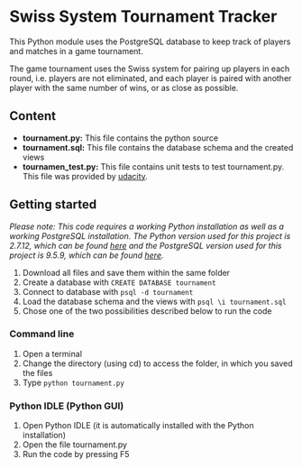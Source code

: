# Swiss System Tournament Tracker

This Python module uses the PostgreSQL database to keep track of players and matches in a game tournament.

The game tournament uses the Swiss system for pairing up players in each round, i.e. players are not eliminated, and each player is paired with another player with the same number of wins, or as close as possible.

## Content

* **tournament.py:** This file contains the python source
* **tournament.sql:** This file contains the database schema and the created views
* **tournamen_test.py:** This file contains unit tests to test tournament.py. This file was provided by [udacity](www.udacity.com).

## Getting started

*Please note: This code requires a working Python installation as well as a working PostgreSQL installation. The Python version used for this project is 2.7.12, which can be found [here](https://www.python.org/downloads/) and the PostgreSQL version used for this project is 9.5.9, which can be found [here](https://www.postgresql.org/download/).*

1. Download all files and save them within the same folder
2. Create a database with `CREATE DATABASE tournament`
3. Connect to database with `psql -d tournament`
3. Load the database schema and the views with `psql \i tournament.sql`
5. Chose one of the two possibilities described below to run the code

### Command line

1. Open a terminal
2. Change the directory (using cd) to access the folder, in which you saved the files
3. Type `python tournament.py`

### Python IDLE (Python GUI)

1. Open Python IDLE (it is automatically installed with the Python installation)
2. Open the file tournament.py
3. Run the code by pressing F5
